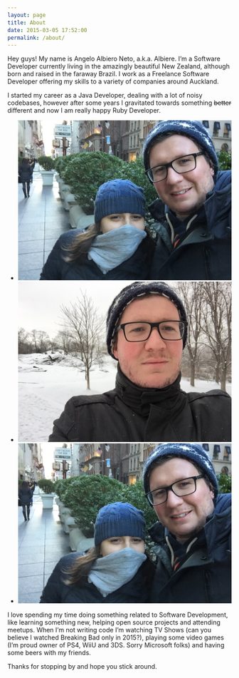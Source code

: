 ```yaml
---
layout: page
title: About
date: 2015-03-05 17:52:00
permalink: /about/
---
```


Hey guys! My name is Angelo Albiero Neto, a.k.a. Albiere. I’m a Software Developer currently living in the amazingly beautiful New Zealand, although born and raised in the faraway Brazil. I work as a Freelance Software Developer offering my skills to a variety of companies around Auckland.

I started my career as a Java Developer, dealing with a lot of noisy codebases, however after some years I gravitated towards something <s>better</s> different and now I am really happy Ruby Developer.

<div class="photo-gallery">
  <ul>
    <li><img src="/images/picture1.png"></li>
    <li><img src="/images/picture2.png"></li>
    <li><img src="/images/picture1.png"></li>
  </ul>
</div>

I love spending my time doing something related to Software Development, like learning something new, helping open source projects and attending meetups. When I’m not writing code I’m watching TV Shows (can you believe I watched Breaking Bad only in 2015?), playing some video games (I’m proud owner of PS4, WiiU and 3DS. Sorry Microsoft folks) and having some beers with my friends.

Thanks for stopping by and hope you stick around.
